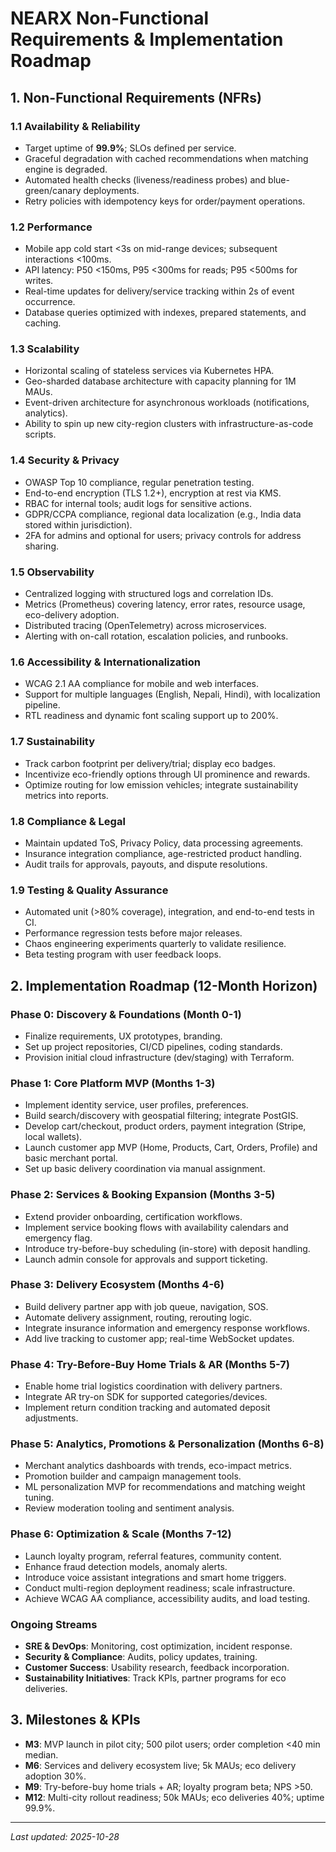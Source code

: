 # NEARX Non-Functional Requirements & Implementation Roadmap

## 1. Non-Functional Requirements (NFRs)

### 1.1 Availability & Reliability
- Target uptime of **99.9%**; SLOs defined per service.
- Graceful degradation with cached recommendations when matching engine is degraded.
- Automated health checks (liveness/readiness probes) and blue-green/canary deployments.
- Retry policies with idempotency keys for order/payment operations.

### 1.2 Performance
- Mobile app cold start <3s on mid-range devices; subsequent interactions <100ms.
- API latency: P50 <150ms, P95 <300ms for reads; P95 <500ms for writes.
- Real-time updates for delivery/service tracking within 2s of event occurrence.
- Database queries optimized with indexes, prepared statements, and caching.

### 1.3 Scalability
- Horizontal scaling of stateless services via Kubernetes HPA.
- Geo-sharded database architecture with capacity planning for 1M MAUs.
- Event-driven architecture for asynchronous workloads (notifications, analytics).
- Ability to spin up new city-region clusters with infrastructure-as-code scripts.

### 1.4 Security & Privacy
- OWASP Top 10 compliance, regular penetration testing.
- End-to-end encryption (TLS 1.2+), encryption at rest via KMS.
- RBAC for internal tools; audit logs for sensitive actions.
- GDPR/CCPA compliance, regional data localization (e.g., India data stored within jurisdiction).
- 2FA for admins and optional for users; privacy controls for address sharing.

### 1.5 Observability
- Centralized logging with structured logs and correlation IDs.
- Metrics (Prometheus) covering latency, error rates, resource usage, eco-delivery adoption.
- Distributed tracing (OpenTelemetry) across microservices.
- Alerting with on-call rotation, escalation policies, and runbooks.

### 1.6 Accessibility & Internationalization
- WCAG 2.1 AA compliance for mobile and web interfaces.
- Support for multiple languages (English, Nepali, Hindi), with localization pipeline.
- RTL readiness and dynamic font scaling support up to 200%.

### 1.7 Sustainability
- Track carbon footprint per delivery/trial; display eco badges.
- Incentivize eco-friendly options through UI prominence and rewards.
- Optimize routing for low emission vehicles; integrate sustainability metrics into reports.

### 1.8 Compliance & Legal
- Maintain updated ToS, Privacy Policy, data processing agreements.
- Insurance integration compliance, age-restricted product handling.
- Audit trails for approvals, payouts, and dispute resolutions.

### 1.9 Testing & Quality Assurance
- Automated unit (>80% coverage), integration, and end-to-end tests in CI.
- Performance regression tests before major releases.
- Chaos engineering experiments quarterly to validate resilience.
- Beta testing program with user feedback loops.

## 2. Implementation Roadmap (12-Month Horizon)

### Phase 0: Discovery & Foundations (Month 0-1)
- Finalize requirements, UX prototypes, branding.
- Set up project repositories, CI/CD pipelines, coding standards.
- Provision initial cloud infrastructure (dev/staging) with Terraform.

### Phase 1: Core Platform MVP (Months 1-3)
- Implement identity service, user profiles, preferences.
- Build search/discovery with geospatial filtering; integrate PostGIS.
- Develop cart/checkout, product orders, payment integration (Stripe, local wallets).
- Launch customer app MVP (Home, Products, Cart, Orders, Profile) and basic merchant portal.
- Set up basic delivery coordination via manual assignment.

### Phase 2: Services & Booking Expansion (Months 3-5)
- Extend provider onboarding, certification workflows.
- Implement service booking flows with availability calendars and emergency flag.
- Introduce try-before-buy scheduling (in-store) with deposit handling.
- Launch admin console for approvals and support ticketing.

### Phase 3: Delivery Ecosystem (Months 4-6)
- Build delivery partner app with job queue, navigation, SOS.
- Automate delivery assignment, routing, rerouting logic.
- Integrate insurance information and emergency response workflows.
- Add live tracking to customer app; real-time WebSocket updates.

### Phase 4: Try-Before-Buy Home Trials & AR (Months 5-7)
- Enable home trial logistics coordination with delivery partners.
- Integrate AR try-on SDK for supported categories/devices.
- Implement return condition tracking and automated deposit adjustments.

### Phase 5: Analytics, Promotions & Personalization (Months 6-8)
- Merchant analytics dashboards with trends, eco-impact metrics.
- Promotion builder and campaign management tools.
- ML personalization MVP for recommendations and matching weight tuning.
- Review moderation tooling and sentiment analysis.

### Phase 6: Optimization & Scale (Months 7-12)
- Launch loyalty program, referral features, community content.
- Enhance fraud detection models, anomaly alerts.
- Introduce voice assistant integrations and smart home triggers.
- Conduct multi-region deployment readiness; scale infrastructure.
- Achieve WCAG AA compliance, accessibility audits, and load testing.

### Ongoing Streams
- **SRE & DevOps**: Monitoring, cost optimization, incident response.
- **Security & Compliance**: Audits, policy updates, training.
- **Customer Success**: Usability research, feedback incorporation.
- **Sustainability Initiatives**: Track KPIs, partner programs for eco deliveries.

## 3. Milestones & KPIs
- **M3**: MVP launch in pilot city; 500 pilot users; order completion <40 min median.
- **M6**: Services and delivery ecosystem live; 5k MAUs; eco delivery adoption 30%.
- **M9**: Try-before-buy home trials + AR; loyalty program beta; NPS >50.
- **M12**: Multi-city rollout readiness; 50k MAUs; eco deliveries 40%; uptime 99.9%.

---
_Last updated: 2025-10-28_
